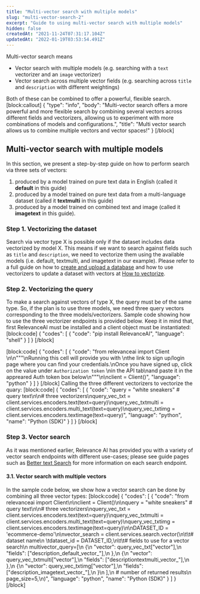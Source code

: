 ```yaml
---
title: "Multi-vector search with multiple models"
slug: "multi-vector-search-2"
excerpt: "Guide to using multi-vector search with multiple models"
hidden: false
createdAt: "2021-11-24T07:31:17.104Z"
updatedAt: "2022-01-19T03:53:54.491Z"
---
```

Multi-vector search means
- Vector search with multiple models (e.g. searching with a `text` vectorizer and an `image` vectorizer)
- Vector search across multiple vector fields (e.g. searching across `title` and `description` with different weightings)

Both of these can be combined to offer a powerful, flexible search.
[block:callout]
{
  "type": "info",
  "body": "Multi-vector search offers a more powerful and more flexible search by combining several vectors across different fields and vectorizers, allowing us to experiment with more combinations of models and configurations.",
  "title": "Multi vector search allows us to combine multiple vectors and vector spaces!"
}
[/block]
## Multi-vector search with multiple models

In this section, we present a step-by-step guide on how to perform search via three sets of vectors:
1. produced by a model trained on pure text data in English (called it **default** in this guide)
2. produced by a model trained on pure text data from a multi-language dataset (called it **textmulti** in this guide)
3. produced by a model trained on combined text and image (called it **imagetext** in this guide).

### Step 1. Vectorizing the dataset
Search via vector type X is possible only if the dataset includes data vectorized by model X. This means if we want to search against fields such as `title` and `description`, we need to vectorize them using the available models (i.e. default, textmulti, and imagetext in our example). Please refer to a full guide on how to [create and upload a database](doc:creating-a-dataset) and how to use vectorizers to update a dataset with vectors at [How to vectorize](doc:vectorize-text).

### Step 2. Vectorizing the query
To make a search against vectors of type X, the query must be of the same type. So, if the plan is to use three models, we need three query vectors corresponding to the three models/vectorizers. Sample code showing how to use the three vectorizer endpoints is provided below.  Keep it in mind that, first RelevanceAI must be installed and a client object must be instantiated:
[block:code]
{
  "codes": [
    {
      "code": "pip install RelevanceAI",
      "language": "shell"
    }
  ]
}
[/block]

[block:code]
{
  "codes": [
    {
      "code": "from relevanceai import Client \n\n\"\"\"\nRunning this cell will provide you with \nthe link to sign up/login page where you can find your credentials.\nOnce you have signed up, click on the value under `Authorization token` \nin the API tab\nand paste it in the appreared Auth token box below\n\"\"\"\n\nclient = Client()",
      "language": "python"
    }
  ]
}
[/block]
Calling the three different vectorizers to vectorize the quary:
[block:code]
{
  "codes": [
    {
      "code": "query = \"white sneakers\"  # query text\n\n# three vectorizers\nquery_vec_txt = client.services.encoders.text(text=query)\nquery_vec_txtmulti = client.services.encoders.multi_text(text=query)\nquery_vec_txtimg = client.services.encoders.textimage(text=query)",
      "language": "python",
      "name": "Python (SDK)"
    }
  ]
}
[/block]
### Step 3. Vector search
As it was mentioned earlier, Relevance AI has provided you with a variety of vector search endpoints with different use-cases; please see guide pages such as [Better text Search](https://docs.relevance.ai/docs/better-text-search) for more information on each search endpoint.

#### 3.1. Vector search with multiple vectors
In the sample code below, we show how a vector search can be done by combining all three vector types:
[block:code]
{
  "codes": [
    {
      "code": "from relevanceai import Client\n\nclient = Client()\n\nquery = \"white sneakers\"  # query text\n\n# three vectorizers\nquery_vec_txt = client.services.encoders.text(text=query)\nquery_vec_txtmulti = client.services.encoders.multi_text(text=query)\nquery_vec_txtimg = client.services.encoders.textimage(text=query)\n\nDATASET_ID = 'ecommerce-demo'\n\nvector_search = client.services.search.vector(\n\t\t# dataset name\n  \tdataset_id = DATASET_ID,\n\t\t# fields to use for a vector search\n    multivector_query=[\n        {\n            \"vector\": query_vec_txt[\"vector\"],\n            \"fields\": [\"description_default_vector_\"],\n        },\n        {\n            \"vector\": query_vec_txtmulti[\"vector\"],\n            \"fields\": [\"descriptiontextmulti_vector_\"],\n        },\n        {\n            \"vector\": query_vec_txtimg[\"vector\"],\n            \"fields\": [\"description_imagetext_vector_\"],\n        }\n    ],\n    # number of returned results\n    page_size=5,\n)",
      "language": "python",
      "name": "Python (SDK)"
    }
  ]
}
[/block]
